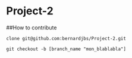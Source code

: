# Project-2
##How to contribute
```
clone git@github.com:bernardjbs/Project-2.git
```

```
git checkout -b [branch_name "mon_blablabla"]
```

